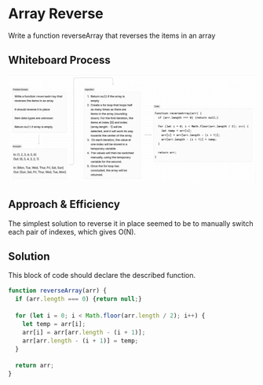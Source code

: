# Array Reverse

Write a function reverseArray that reverses the items in an array

## Whiteboard Process

![Whiteboard](Array%20Reverse.png)

## Approach & Efficiency

The simplest solution to reverse it in place seemed to be to manually switch each pair of indexes, which gives O(N).

## Solution

This block of code should declare the described function.

```javascript
function reverseArray(arr) {
  if (arr.length === 0) {return null;}

  for (let i = 0; i < Math.floor(arr.length / 2); i++) {
    let temp = arr[i];
    arr[i] = arr[arr.length - (i + 1)];
    arr[arr.length - (i + 1)] = temp;
  }

  return arr;
}
```
